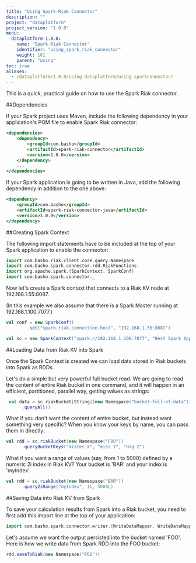 ```yaml
---
title: "Using Spark-Riak Connector"
description: ""
project: "dataplatform"
project_version: "1.0.0"
menu:
  dataplatform-1.0.0:
    name: "Spark-Riak Connector"
    identifier: "using_spark_riak_connector"
    weight: 101
    parent: "using"
toc: true
aliases:
  - /dataplatform/1.0.0/using-dataplatform/using-sparkconnector/
---
```


This is a quick, practical guide on how to use the Spark Riak connector.


##Dependencies

If your Spark project uses Maven, include the following dependency in your application's POM file to enable Spark Riak connector:

```xml
<dependencies>
    <dependency>
        <groupId>com.basho</groupId>
        <artifactId>spark-riak-connector</artifactId>
        <version>1.0.0</version>
    </dependency>
    ...
</dependencies>
```

If your Spark application is going to be written in Java, add the following dependency in addition to the one above:

```xml
<dependency>
    <groupId>com.basho</groupId>
    <artifactId>spark-riak-connector-java</artifactId>
    <version>1.0.0</version>
</dependency>
```


##Creating Spark Context

The following import statements have to be included at the top of your Spark application to enable the connector:

```scala
import com.basho.riak.client.core.query.Namespace
import com.basho.spark.connector.rdd.RiakFunctions
import org.apache.spark.{SparkContext, SparkConf}
import com.basho.spark.connector._
```

Now let's create a Spark context that connects to a Riak KV node at 192.168.1.55:8087.

(In this example we also assume that there is a Spark Master running at 192.168.1.100:7077.) 

```scala
val conf = new SparkConf()
        .set("spark.riak.connection.host", "192.168.1.55:8087")

val sc = new SparkContext("spark://192.168.1.100:7077", "Best Spark App Ever", conf)
```


##Loading Data from Riak KV into Spark

Once the Spark Context is created we can load data stored in Riak buckets into Spark as RDDs.

Let's do a simple but very powerful full bucket read. We are going to read the content of entire Riak bucket in one command, and it will happen in an efficient, partitioned, parallel way, getting values as strings:

```scala
 val data = sc.riakBucket[String](new Namespace("bucket-full-of-data"))
      .queryAll()
```

What if you don't want the content of entire bucket, but instead want something very specific? When you know your keys by name, you can pass them in directly:

```scala
val rdd = sc.riakBucket(new Namespace("FOO"))
      .queryBucketKeys("mister X", "miss Y", "dog Z")
```

What if you want a range of values (say, from 1 to 5000) defined by a numeric 2i index in Riak KV? Your bucket is 'BAR' and your index is 'myIndex'.

```scala
val rdd = sc.riakBucket(new Namespace("BAR"))
      .query2iRange("myIndex", 1L, 5000L)
```
##Saving Data into Riak KV from Spark

To save your calculation results from Spark into a Riak bucket, you need to first add this import line at the top of your application:

```scala
import com.basho.spark.connector.writer.{WriteDataMapper, WriteDataMapperFactory}
```

Let's assume we want the output persisted into the bucket named 'FOO'. Here is how we write data from Spark RDD into the FOO bucket:

```scala
rdd.saveToRiak(new Namespace("FOO"))
```
